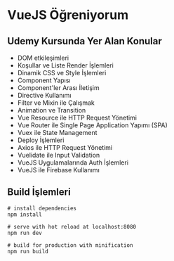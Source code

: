 # VueJS Öğreniyorum 

## Udemy Kursunda Yer Alan Konular 

* DOM etkileşimleri
* Koşullar ve Liste Render İşlemleri
* Dinamik CSS ve Style İşlemleri
* Component Yapısı
* Component'ler Arası İletişim
* Directive Kullanımı
* Filter ve Mixin ile Çalışmak
* Animation ve Transition
* Vue Resource ile HTTP Request Yönetimi
* Vue Router ile Single Page Application Yapımı (SPA)
* Vuex ile State Management
* Deploy İşlemleri
* Axios ile HTTP Request Yönetimi
* Vuelidate ile Input Validation
* VueJS Uygulamalarında Auth İşlemleri
* VueJS ile Firebase Kullanımı


## Build İşlemleri

```
# install dependencies
npm install

# serve with hot reload at localhost:8080
npm run dev

# build for production with minification
npm run build

```

